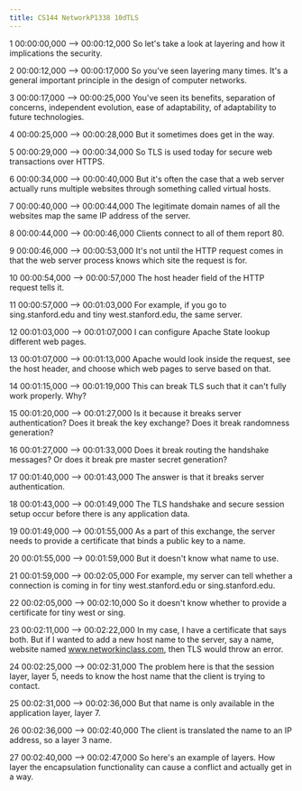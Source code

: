 ```yaml
---
title: CS144 NetworkP1338 10dTLS
---
```


1
00:00:00,000 --> 00:00:12,000
So let's take a look at layering and how it implications the security.

2
00:00:12,000 --> 00:00:17,000
So you've seen layering many times. It's a general important principle in the design of computer networks.

3
00:00:17,000 --> 00:00:25,000
You've seen its benefits, separation of concerns, independent evolution, ease of adaptability, of adaptability to future technologies.

4
00:00:25,000 --> 00:00:28,000
But it sometimes does get in the way.

5
00:00:29,000 --> 00:00:34,000
So TLS is used today for secure web transactions over HTTPS.

6
00:00:34,000 --> 00:00:40,000
But it's often the case that a web server actually runs multiple websites through something called virtual hosts.

7
00:00:40,000 --> 00:00:44,000
The legitimate domain names of all the websites map the same IP address of the server.

8
00:00:44,000 --> 00:00:46,000
Clients connect to all of them report 80.

9
00:00:46,000 --> 00:00:53,000
It's not until the HTTP request comes in that the web server process knows which site the request is for.

10
00:00:54,000 --> 00:00:57,000
The host header field of the HTTP request tells it.

11
00:00:57,000 --> 00:01:03,000
For example, if you go to sing.stanford.edu and tiny west.stanford.edu, the same server.

12
00:01:03,000 --> 00:01:07,000
I can configure Apache State lookup different web pages.

13
00:01:07,000 --> 00:01:13,000
Apache would look inside the request, see the host header, and choose which web pages to serve based on that.

14
00:01:15,000 --> 00:01:19,000
This can break TLS such that it can't fully work properly. Why?

15
00:01:20,000 --> 00:01:27,000
Is it because it breaks server authentication? Does it break the key exchange? Does it break randomness generation?

16
00:01:27,000 --> 00:01:33,000
Does it break routing the handshake messages? Or does it break pre master secret generation?

17
00:01:40,000 --> 00:01:43,000
The answer is that it breaks server authentication.

18
00:01:43,000 --> 00:01:49,000
The TLS handshake and secure session setup occur before there is any application data.

19
00:01:49,000 --> 00:01:55,000
As a part of this exchange, the server needs to provide a certificate that binds a public key to a name.

20
00:01:55,000 --> 00:01:59,000
But it doesn't know what name to use.

21
00:01:59,000 --> 00:02:05,000
For example, my server can tell whether a connection is coming in for tiny west.stanford.edu or sing.stanford.edu.

22
00:02:05,000 --> 00:02:10,000
So it doesn't know whether to provide a certificate for tiny west or sing.

23
00:02:11,000 --> 00:02:22,000
In my case, I have a certificate that says both. But if I wanted to add a new host name to the server, say a name, website named www.networkinclass.com, then TLS would throw an error.

24
00:02:25,000 --> 00:02:31,000
The problem here is that the session layer, layer 5, needs to know the host name that the client is trying to contact.

25
00:02:31,000 --> 00:02:36,000
But that name is only available in the application layer, layer 7.

26
00:02:36,000 --> 00:02:40,000
The client is translated the name to an IP address, so a layer 3 name.

27
00:02:40,000 --> 00:02:47,000
So here's an example of layers. How layer the encapsulation functionality can cause a conflict and actually get in a way.


